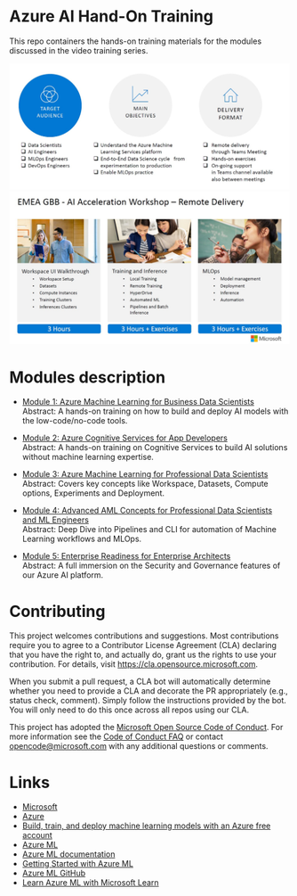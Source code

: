# Azure AI Hand-On Training

This repo containers the hands-on training materials for the modules discussed in the video training series.

![Overview image](images/img1.jpg)
![Overview image](images/img2.jpg)


# Modules description
* [Module 1: Azure Machine Learning for Business Data Scientists](https://github.com/microsoft/azure-ai-hands-on-training/tree/main/module-01)<br>
Abstract: A hands-on training on how to build and deploy AI models with the low-code/no-code tools.

* [Module 2: Azure Cognitive Services for App Developers](https://github.com/microsoft/azure-ai-hands-on-training/tree/main/module-02)<br>
Abstract: A hands-on training on Cognitive Services to build AI solutions without machine learning expertise.

* [Module 3: Azure Machine Learning for Professional Data Scientists](https://github.com/microsoft/azure-ai-hands-on-training/tree/main/module-03)<br>
Abstract: Covers key concepts like Workspace, Datasets, Compute options, Experiments and Deployment.

* [Module 4: Advanced AML Concepts for Professional Data Scientists and ML Engineers](https://github.com/microsoft/azure-ai-hands-on-training/tree/main/module-04)<br>
Abstract: Deep Dive into Pipelines and CLI for automation of Machine Learning workflows and MLOps.

* [Module 5: Enterprise Readiness for Enterprise Architects](https://github.com/microsoft/azure-ai-hands-on-training/tree/main/module-05)<br>
Abstract: A full immersion on the Security and Governance features of our Azure AI platform.

# Contributing

This project welcomes contributions and suggestions.  Most contributions require you to agree to a
Contributor License Agreement (CLA) declaring that you have the right to, and actually do, grant us
the rights to use your contribution. For details, visit https://cla.opensource.microsoft.com.

When you submit a pull request, a CLA bot will automatically determine whether you need to provide
a CLA and decorate the PR appropriately (e.g., status check, comment). Simply follow the instructions
provided by the bot. You will only need to do this once across all repos using our CLA.

This project has adopted the [Microsoft Open Source Code of Conduct](https://opensource.microsoft.com/codeofconduct/).
For more information see the [Code of Conduct FAQ](https://opensource.microsoft.com/codeofconduct/faq/) or
contact [opencode@microsoft.com](mailto:opencode@microsoft.com) with any additional questions or comments.

# Links
* [Microsoft](https://microsoft.com)
* [Azure](https://azure.microsoft.com/en-us/)
* [Build, train, and deploy machine learning models with an Azure free account](https://azure.microsoft.com/en-us/free/services/machine-learning/)
* [Azure ML](https://azure.microsoft.com/en-us/services/machine-learning/)
* [Azure ML documentation](https://docs.microsoft.com/en-us/azure/machine-learning/)
* [Getting Started with Azure ML](https://docs.microsoft.com/en-us/azure/machine-learning/)
* [Azure ML GitHub](https://github.com/Azure/MachineLearningNotebooks/)
* [Learn Azure ML with Microsoft Learn](https://docs.microsoft.com/en-us/learn/browse/?products=azure&roles=data-scientist)
